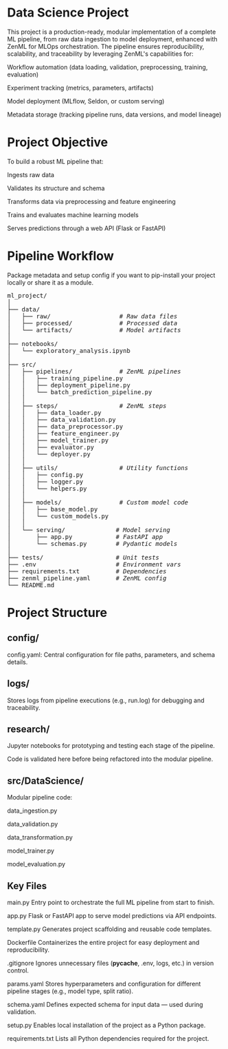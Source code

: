 # Data Science Project
This project is a production-ready, modular implementation of a complete ML pipeline, from raw data ingestion to model deployment, enhanced with ZenML for MLOps orchestration. The pipeline ensures reproducibility, scalability, and traceability by leveraging ZenML's capabilities for:

Workflow automation (data loading, validation, preprocessing, training, evaluation)

Experiment tracking (metrics, parameters, artifacts)

Model deployment (MLflow, Seldon, or custom serving)

Metadata storage (tracking pipeline runs, data versions, and model lineage)
# Project Objective
To build a robust ML pipeline that:

Ingests raw data

Validates its structure and schema

Transforms data via preprocessing and feature engineering

Trains and evaluates machine learning models

Serves predictions through a web API (Flask or FastAPI)

# Pipeline Workflow
Package metadata and setup config if you want to pip-install your project locally or share it as a module.
<pre>
ml_project/
│
├── data/
│   ├── raw/                   <em># Raw data files</em>
│   ├── processed/             <em># Processed data</em>
│   └── artifacts/             <em># Model artifacts</em>
│
├── notebooks/
│   └── exploratory_analysis.ipynb
│
├── src/
│   ├── pipelines/             <em># ZenML pipelines</em>
│   │   ├── training_pipeline.py
│   │   ├── deployment_pipeline.py
│   │   └── batch_prediction_pipeline.py
│   │
│   ├── steps/                 <em># ZenML steps</em>
│   │   ├── data_loader.py
│   │   ├── data_validation.py
│   │   ├── data_preprocessor.py
│   │   ├── feature_engineer.py
│   │   ├── model_trainer.py
│   │   ├── evaluator.py
│   │   └── deployer.py
│   │
│   ├── utils/                 <em># Utility functions</em>
│   │   ├── config.py
│   │   ├── logger.py
│   │   └── helpers.py
│   │
│   ├── models/                <em># Custom model code</em>
│   │   ├── base_model.py
│   │   └── custom_models.py
│   │
│   └── serving/              <em># Model serving</em>
│       ├── app.py            <em># FastAPI app</em>
│       └── schemas.py        <em># Pydantic models</em>
│
├── tests/                    <em># Unit tests</em>
├── .env                      <em># Environment vars</em>
├── requirements.txt          <em># Dependencies</em>
├── zenml_pipeline.yaml       <em># ZenML config</em>
└── README.md
</pre>
# Project Structure
## config/
config.yaml: Central configuration for file paths, parameters, and schema details.

## logs/
Stores logs from pipeline executions (e.g., run.log) for debugging and traceability.

## research/
Jupyter notebooks for prototyping and testing each stage of the pipeline.

Code is validated here before being refactored into the modular pipeline.

## src/DataScience/
Modular pipeline code:

data_ingestion.py

data_validation.py

data_transformation.py

model_trainer.py

model_evaluation.py

##  Key Files
main.py
Entry point to orchestrate the full ML pipeline from start to finish.

app.py
Flask or FastAPI app to serve model predictions via API endpoints.

template.py
Generates project scaffolding and reusable code templates.

Dockerfile
Containerizes the entire project for easy deployment and reproducibility.

.gitignore
Ignores unnecessary files (__pycache__, .env, logs, etc.) in version control.

params.yaml
Stores hyperparameters and configuration for different pipeline stages (e.g., model type, split ratio).

schema.yaml
Defines expected schema for input data — used during validation.

setup.py
Enables local installation of the project as a Python package.

requirements.txt
Lists all Python dependencies required for the project.


